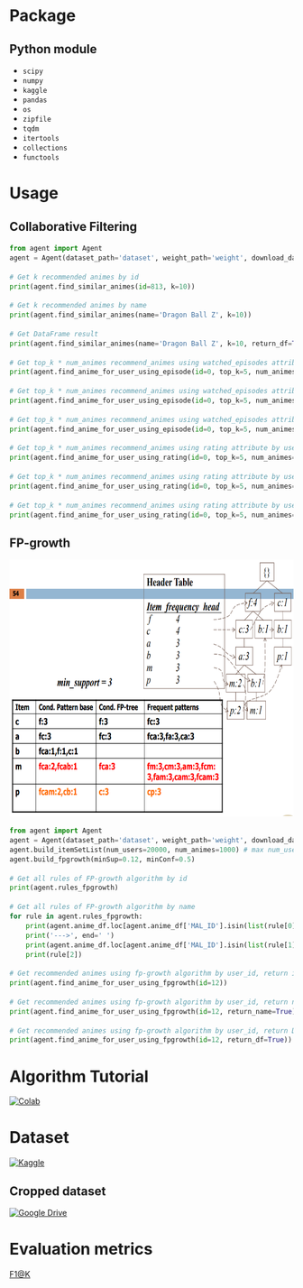 # Package
## Python module
* `scipy`
* `numpy`
* `kaggle`
* `pandas`
* `os`
* `zipfile`
* `tqdm`
* `itertools`
* `collections`
* `functools`

# Usage
## Collaborative Filtering
```python
from agent import Agent
agent = Agent(dataset_path='dataset', weight_path='weight', download_dataset=True, download_weight=True)

# Get k recommended animes by id
print(agent.find_similar_animes(id=813, k=10))

# Get k recommended animes by name
print(agent.find_similar_animes(name='Dragon Ball Z', k=10))

# Get DataFrame result
print(agent.find_similar_animes(name='Dragon Ball Z', k=10, return_df=True))

# Get top_k * num_animes recommend_animes using watched_episodes attribute by user_id, return id result
print(agent.find_anime_for_user_using_episode(id=0, top_k=5, num_animes=4))

# Get top_k * num_animes recommend_animes using watched_episodes attribute by user_id, return name result
print(agent.find_anime_for_user_using_episode(id=0, top_k=5, num_animes=4, return_name=True))

# Get top_k * num_animes recommend_animes using watched_episodes attribute by user_id, return DataFrame result
print(agent.find_anime_for_user_using_episode(id=0, top_k=5, num_animes=4, return_df=True))

# Get top_k * num_animes recommend_animes using rating attribute by user_id, return id result
print(agent.find_anime_for_user_using_rating(id=0, top_k=5, num_animes=4))

# Get top_k * num_animes recommend_animes using rating attribute by user_id, return name result
print(agent.find_anime_for_user_using_rating(id=0, top_k=5, num_animes=4, return_name=True))

# Get top_k * num_animes recommend_animes using rating attribute by user_id, return DataFrame result
print(agent.find_anime_for_user_using_rating(id=0, top_k=5, num_animes=4))
```
## FP-growth

<p align=center>
    <img src="assets/fpgrowth.png" width="702" height="455">
</p>

```python
from agent import Agent
agent = Agent(dataset_path='dataset', weight_path='weight', download_dataset=True, download_weight=True)
agent.build_itemSetList(num_users=20000, num_animes=1000) # max num_users=313670, num_animes=17172
agent.build_fpgrowth(minSup=0.12, minConf=0.5)

# Get all rules of FP-growth algorithm by id
print(agent.rules_fpgrowth)

# Get all rules of FP-growth algorithm by name
for rule in agent.rules_fpgrowth:
    print(agent.anime_df.loc[agent.anime_df['MAL_ID'].isin(list(rule[0]))]['Name'].tolist(), end=' ')
    print('--->', end=' ')
    print(agent.anime_df.loc[agent.anime_df['MAL_ID'].isin(list(rule[1]))]['Name'].tolist(), end=' ')
    print(rule[2])

# Get recommended animes using fp-growth algorithm by user_id, return id result
print(agent.find_anime_for_user_using_fpgrowth(id=12))

# Get recommended animes using fp-growth algorithm by user_id, return name result
print(agent.find_anime_for_user_using_fpgrowth(id=12, return_name=True))

# Get recommended animes using fp-growth algorithm by user_id, return DataFrame result
print(agent.find_anime_for_user_using_fpgrowth(id=12, return_df=True))
```

# Algorithm Tutorial
[![Colab](https://colab.research.google.com/assets/colab-badge.svg)](https://colab.research.google.com/drive/14RzLFOnpWyvpsUsygTfF5HB29xyopL-x?usp=sharing)

# Dataset
[![Kaggle](https://img.shields.io/badge/Kaggle-035a7d?style=for-the-badge&logo=kaggle&logoColor=white)](https://www.kaggle.com/datasets/hernan4444/anime-recommendation-database-2020)
## Cropped dataset
[![Google Drive](https://img.shields.io/badge/Google%20Drive-4285F4?style=for-the-badge&logo=googledrive&logoColor=white)](https://drive.google.com/drive/folders/1CYjnad4Qmc5wx9BpXKcbHMbHE18iQNOa?usp=sharing)

# Evaluation metrics
[F1@K](https://neptune.ai/blog/recommender-systems-metrics)
